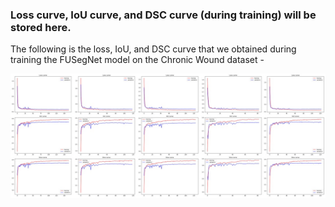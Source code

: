 ### Loss curve, IoU curve, and DSC curve (during training) will be stored here.

The following is the loss, IoU, and DSC curve that we obtained during training the FUSegNet model on the Chronic Wound dataset - 

<p align="center"> <img src="resources/fusegnet_train_curves.jpg" width="700"> </p> <br>
